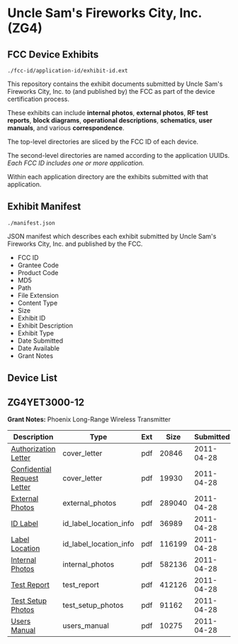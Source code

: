 # Uncle Sam's Fireworks City, Inc. (ZG4)
## FCC Device Exhibits

```
./fcc-id/application-id/exhibit-id.ext
```

This repository contains the exhibit documents submitted by Uncle Sam's Fireworks City, Inc. to (and published by) the FCC as part of the device certification process.

These exhibits can include **internal photos**, **external photos**, **RF test reports**, **block diagrams**, **operational descriptions**, **schematics**, **user manuals**, and various **correspondence**.

The top-level directories are sliced by the FCC ID of each device.

The second-level directories are named according to the application UUIDs. *Each FCC ID includes one or more application.*

Within each application directory are the exhibits submitted with that application. 

## Exhibit Manifest

```
./manifest.json
```

JSON manifest which describes each exhibit submitted by Uncle Sam's Fireworks City, Inc. and published by the FCC.

- FCC ID
- Grantee Code
- Product Code
- MD5
- Path
- File Extension
- Content Type
- Size
- Exhibit ID
- Exhibit Description
- Exhibit Type
- Date Submitted
- Date Available
- Grant Notes

## Device List
## ZG4YET3000-12
**Grant Notes:** Phoenix Long-Range Wireless Transmitter

| Description | Type | Ext | Size | Submitted | Available |
| ----------- | ---- | --- | ---- | --------- | --------- |
| [Authorization Letter](ZG4YET3000-12/7205d77f01ed2820bcbdd7711e2837a1/1456651.pdf) | cover_letter | pdf | 20846 | 2011-04-28 | 2011-04-28 |
| [Confidential Request Letter](ZG4YET3000-12/7205d77f01ed2820bcbdd7711e2837a1/1456652.pdf) | cover_letter | pdf | 19930 | 2011-04-28 | 2011-04-28 |
| [External Photos](ZG4YET3000-12/7205d77f01ed2820bcbdd7711e2837a1/1456654.pdf) | external_photos | pdf | 289040 | 2011-04-28 | 2011-04-28 |
| [ID Label](ZG4YET3000-12/7205d77f01ed2820bcbdd7711e2837a1/1456655.pdf) | id_label_location_info | pdf | 36989 | 2011-04-28 | 2011-04-28 |
| [Label Location](ZG4YET3000-12/7205d77f01ed2820bcbdd7711e2837a1/1456656.pdf) | id_label_location_info | pdf | 116199 | 2011-04-28 | 2011-04-28 |
| [Internal Photos](ZG4YET3000-12/7205d77f01ed2820bcbdd7711e2837a1/1456657.pdf) | internal_photos | pdf | 582136 | 2011-04-28 | 2011-04-28 |
| [Test Report](ZG4YET3000-12/7205d77f01ed2820bcbdd7711e2837a1/1456660.pdf) | test_report | pdf | 412126 | 2011-04-28 | 2011-04-28 |
| [Test Setup Photos](ZG4YET3000-12/7205d77f01ed2820bcbdd7711e2837a1/1456661.pdf) | test_setup_photos | pdf | 91162 | 2011-04-28 | 2011-04-28 |
| [Users Manual](ZG4YET3000-12/7205d77f01ed2820bcbdd7711e2837a1/1456662.pdf) | users_manual | pdf | 10275 | 2011-04-28 | 2011-04-28 |
